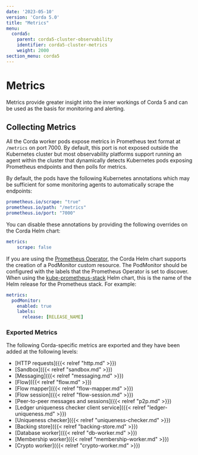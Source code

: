 ```yaml
---
date: '2023-05-10'
version: 'Corda 5.0'
title: "Metrics"
menu:
  corda5:
    parent: corda5-cluster-observability
    identifier: corda5-cluster-metrics
    weight: 2000
section_menu: corda5
---
```


# Metrics

Metrics provide greater insight into the inner workings of Corda 5 and can be used as the basis for monitoring and alerting.

## Collecting Metrics

All the Corda worker pods expose metrics in Prometheus text format at `/metrics` on port 7000.
By default, this port is not exposed outside the Kubernetes cluster but most observability platforms support
running an agent within the cluster that dynamically detects Kubernetes pods exposing Prometheus endpoints and then polls for metrics.

By default, the pods have the following Kubernetes annotations which may be sufficient for some monitoring agents
to automatically scrape the endpoints:

```yaml
prometheus.io/scrape: "true"
prometheus.io/path: "/metrics"
prometheus.io/port: "7000"
```

You can disable these annotations by providing the following overrides on the Corda Helm chart:

```yaml
metrics:
    scrape: false
```
If you are using the [Prometheus Operator](https://github.com/prometheus-operator/prometheus-operator),
the Corda Helm chart supports the creation of a PodMonitor custom resource.
The PodMonitor should be configured with the labels that the Prometheus Operator is set to discover.
When using the [kube-prometheus-stack](https://github.com/prometheus-community/helm-charts/tree/main/charts/kube-prometheus-stack)
Helm chart, this is the name of the Helm release for the Prometheus stack. For example:

```yaml
metrics:
  podMonitor:
    enabled: true
    labels:
      release: [RELEASE_NAME]
```

### Exported Metrics

The following Corda-specific metrics are exported and they have been added at the following levels:

* [HTTP requests]({{< relref "http.md" >}})
* [Sandbox]({{< relref "sandbox.md" >}})
* [Messaging]({{< relref "messaging.md" >}})
* [Flow]({{< relref "flow.md" >}})
* [Flow mapper]({{< relref "flow-mapper.md" >}})
* [Flow session]({{< relref "flow-session.md" >}})
* [Peer-to-peer messages and sessions]({{< relref "p2p.md" >}})
* [Ledger uniqueness checker client service]({{< relref "ledger-uniqueness.md" >}})
* [Uniqueness checker]({{< relref "uniqueness-checker.md" >}})
* [Backing store]({{< relref "backing-store.md" >}})
* [Database worker]({{< relref "db-worker.md" >}})
* [Membership worker]({{< relref "membership-worker.md" >}})
* [Crypto worker]({{< relref "crypto-worker.md" >}})
